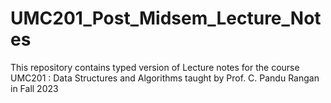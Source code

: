 # UMC201_Post_Midsem_Lecture_Notes
This repository contains typed version of Lecture notes for the course UMC201 : Data Structures and Algorithms taught by Prof. C. Pandu Rangan in Fall 2023 

